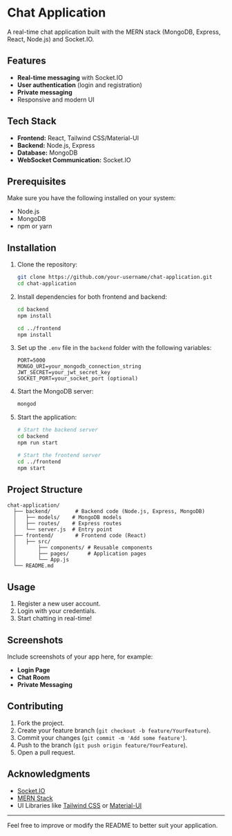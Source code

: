 # Chat Application

A real-time chat application built with the MERN stack (MongoDB, Express, React, Node.js) and Socket.IO.

## Features

- **Real-time messaging** with Socket.IO
- **User authentication** (login and registration)
- **Private messaging**
- Responsive and modern UI

## Tech Stack

- **Frontend:** React, Tailwind CSS/Material-UI
- **Backend:** Node.js, Express
- **Database:** MongoDB
- **WebSocket Communication:** Socket.IO

## Prerequisites

Make sure you have the following installed on your system:

- Node.js
- MongoDB
- npm or yarn

## Installation

1. Clone the repository:
   ```bash
   git clone https://github.com/your-username/chat-application.git
   cd chat-application
   ```

2. Install dependencies for both frontend and backend:
   ```bash
   cd backend
   npm install

   cd ../frontend
   npm install
   ```

3. Set up the `.env` file in the `backend` folder with the following variables:
   ```env
   PORT=5000
   MONGO_URI=your_mongodb_connection_string
   JWT_SECRET=your_jwt_secret_key
   SOCKET_PORT=your_socket_port (optional)
   ```

4. Start the MongoDB server:
   ```bash
   mongod
   ```

5. Start the application:
   ```bash
   # Start the backend server
   cd backend
   npm run start

   # Start the frontend server
   cd ../frontend
   npm start
   ```

## Project Structure

```
chat-application/
  ├── backend/        # Backend code (Node.js, Express, MongoDB)
  │   ├── models/    # MongoDB models
  │   ├── routes/    # Express routes
  │   └── server.js  # Entry point
  ├── frontend/       # Frontend code (React)
  │   ├── src/
  │       ├── components/ # Reusable components
  │       ├── pages/      # Application pages
  │       └── App.js
  └── README.md
```

## Usage

1. Register a new user account.
2. Login with your credentials.
3. Start chatting in real-time!

## Screenshots

Include screenshots of your app here, for example:

- **Login Page**
- **Chat Room**
- **Private Messaging**

## Contributing

1. Fork the project.
2. Create your feature branch (`git checkout -b feature/YourFeature`).
3. Commit your changes (`git commit -m 'Add some feature'`).
4. Push to the branch (`git push origin feature/YourFeature`).
5. Open a pull request.


## Acknowledgments

- [Socket.IO](https://socket.io/)
- [MERN Stack](https://www.mongodb.com/mern-stack)
- UI Libraries like [Tailwind CSS](https://tailwindcss.com/) or [Material-UI](https://mui.com/)

---

Feel free to improve or modify the README to better suit your application.

